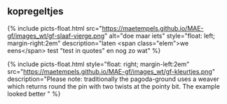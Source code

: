 <h2>kopregeltjes</h2>

{% include picts-float.html
  src="https://maetempels.github.io/MAE-gf/images_wt/gf-slaaf-vierge.png"
  alt="doe maar iets"
  style="float: left; margin-right:2em"
  description="laten &lt;span class=&quot;elem&quot;&gt;we eens&lt;/span&gt; test &quot;test in quotes&quot; en nog zo wat"
  %}

{% include picts-float.html
  style="float: right; margin-left:2em"
  src="https://maetempels.github.io/MAE-gf/images_wt/gf-kleurtjes.png"
  description="Please note: traditionally the <span> pagoda-ground </span> uses a weaver which returns round the pin with two twists at the pointy bit. The example looked better "
%}





